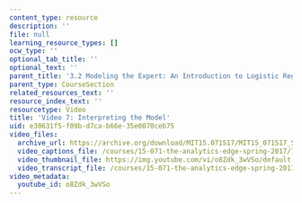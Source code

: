 ```yaml
---
content_type: resource
description: ''
file: null
learning_resource_types: []
ocw_type: ''
optional_tab_title: ''
optional_text: ''
parent_title: '3.2 Modeling the Expert: An Introduction to Logistic Regression'
parent_type: CourseSection
related_resources_text: ''
resource_index_text: ''
resourcetype: Video
title: 'Video 7: Interpreting the Model'
uid: e30631f5-f09b-d7ca-b66e-35e0070ceb75
video_files:
  archive_url: https://archive.org/download/MIT15.071S17/MIT15_071S17_Session_3.2.12_300k.mp4
  video_captions_file: /courses/15-071-the-analytics-edge-spring-2017/704bf71640d75ce598ca1b0fed53df9f_o8Zdk_3wVSo.vtt
  video_thumbnail_file: https://img.youtube.com/vi/o8Zdk_3wVSo/default.jpg
  video_transcript_file: /courses/15-071-the-analytics-edge-spring-2017/33a661f0c2e2aac34f8f852c8533d1a2_o8Zdk_3wVSo.pdf
video_metadata:
  youtube_id: o8Zdk_3wVSo
---
```

